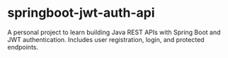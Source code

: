 # springboot-jwt-auth-api
A personal project to learn building Java REST APIs with Spring Boot and JWT authentication. Includes user registration, login, and protected endpoints.
